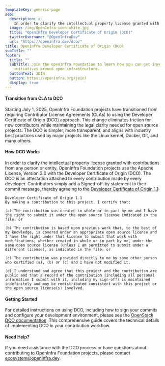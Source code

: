 ```yaml
---
templateKey: generic-page
seo:
  description: >-
    In order to clarify the intellectual property license granted with contributions from any person or entity, OpenInfra Foundation projects use the Apache License, Version 2.0 with the Developer Certificate of Origin (DCO).
  image: /img/OpenInfra-icon-white.jpg
  title: "OpenInfra Developer Certificate of Origin (DCO)"
  twitterUsername: "@OpenInfraDev"
  url: "https://openinfra.dev/dco/"
title: OpenInfra Developer Certificate of Origin (DCO)
subTitle: ""
footer:
  title: ""
  subTitle: Join the OpenInfra Foundation to learn how you can get involved in
    initiatives around open infrastructure.
  buttonText: JOIN
  button: https://openinfra.org/join/
  display: true
---
```


#### Transition from CLA to DCO

Starting July 1, 2025, OpenInfra Foundation projects have transitioned from requiring Contributor License Agreements (CLAs) to using the Developer Certificate of Origin (DCO) approach. This change eliminates friction for new contributors while maintaining the legal clarity needed for open source projects. The DCO is simpler, more transparent, and aligns with industry best practices used by major projects like the Linux kernel, Docker, Git, and many others.

#### How DCO Works

In order to clarify the intellectual property license granted with contributions from any person or entity, OpenInfra Foundation projects use the Apache License, Version 2.0 with the Developer Certificate of Origin (DCO).
The DCO is an attestation attached to every contribution made by every developer. Contributors simply add a Signed-off-by statement to their commit message, thereby agreeing to the [Developer Certificate of Origin 1.1](https://developercertificate.org/):

```
Developer Certificate of Origin 1.1
By making a contribution to this project, I certify that:

(a) The contribution was created in whole or in part by me and I have the right to submit it under the open source license indicated in the file; or

(b) The contribution is based upon previous work that, to the best of my knowledge, is covered under an appropriate open source license and I have the right under that license to submit that work with modifications, whether created in whole or in part by me, under the same open source license (unless I am permitted to submit under a different license), as indicated in the file; or

(c) The contribution was provided directly to me by some other person who certified (a), (b) or (c) and I have not modified it.

(d) I understand and agree that this project and the contribution are public and that a record of the contribution (including all personal information I submit with it, including my sign-off) is maintained indefinitely and may be redistributed consistent with this project or the open source license(s) involved.
```

#### Getting Started

For detailed instructions on using DCO, including how to sign your commits and configure your development environment, please see the [OpenStack DCO documentation](https://docs.openstack.org/contributors/common/dco.html). This comprehensive guide covers the technical details of implementing DCO in your contribution workflow.

#### Need Help?

If you need assistance with the DCO process or have questions about contributing to OpenInfra Foundation projects, please contact [ecosystem@openinfra.dev](mailto:ecosystem@openinfra.dev).
